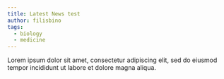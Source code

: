 ```yaml
---
title: Latest News test
author: filisbino
tags:
  - biology
  - medicine
---
```


Lorem ipsum dolor sit amet, consectetur adipiscing elit, sed do eiusmod tempor incididunt ut labore et dolore magna aliqua.
